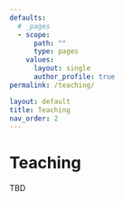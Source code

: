 ```yaml
---
defaults:
  # _pages
  - scope:
      path: ""
      type: pages
    values:
      layout: single
      author_profile: true
permalink: /teaching/

layout: default
title: Teaching
nav_order: 2
---
```


# Teaching

TBD
